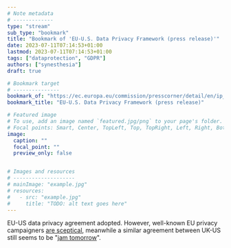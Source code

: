 ```yaml
---
# Note metadata
# -------------
type: "stream"
sub_type: "bookmark"
title: "Bookmark of 'EU-U.S. Data Privacy Framework (press release)'"
date: 2023-07-11T07:14:53+01:00
lastmod: 2023-07-11T07:14:53+01:00
tags: ["dataprotection", "GDPR"]
authors: ["synesthesia"]
draft: true

# Bookmark target
# ---------------
bookmark_of: "https://ec.europa.eu/commission/presscorner/detail/en/ip_23_3721"
bookmark_title: "EU-U.S. Data Privacy Framework (press release)"

# Featured image
# To use, add an image named `featured.jpg/png` to your page's folder.
# Focal points: Smart, Center, TopLeft, Top, TopRight, Left, Right, BottomLeft, Bottom, BottomRight.
image:
  caption: ""
  focal_point: ""
  preview_only: false


# Images and resources
# --------------------
# mainImage: "example.jpg"
# resources:
#   - src: "example.jpg"
#     title: "TODO: alt text goes here"
---
```

EU-US data privacy agreement adopted. However, well-known EU privacy campaigners [are sceptical](https://noyb.eu/en/european-commission-gives-eu-us-data-transfers-third-round-cjeu), meanwhile a similar agreement between UK-US still seems to be "[jam tomorrow](https://www.gov.uk/government/publications/uk-and-us-progress-tech-and-data-partnership/explanatory-note)".
